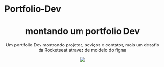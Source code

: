 # Portfolio-Dev
 
<div align="center">
<p>
 <h1>
  montando um portfolio Dev 
 </h1>
 Um portifolio Dev mostrando projetos, seviços e contatos, mais um desafio da Rocketseat atravez de  moldelo do figma
</p> 
  <img src=https://github.com/user-attachments/assets/94af7a5d-1052-40a5-8fe8-8cee674f6f70
="800">
</div>
